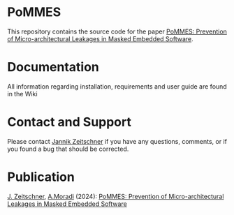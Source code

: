 # PoMMES
This repository contains the source code for the paper [PoMMES: Prevention of Micro-architectural Leakages in Masked Embedded Software](https://eprint.iacr.org/2024/574/).

# Documentation
All information regarding installation, requirements and user guide are found in the Wiki

# Contact and Support
Please contact [Jannik Zeitschner](mailto:jannik.zeitschner@rub.de) if you have any questions, comments, or if you found a bug that should be corrected.

# Publication
[J. Zeitschner](https://github.com/JannikZeitschner), [A.Moradi](https://github.com/amircrypto001) (2024): [PoMMES: Prevention of Micro-architectural Leakages in Masked Embedded Software](https://eprint.iacr.org/2024/574/)
